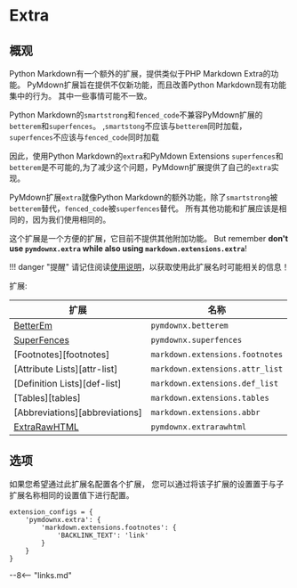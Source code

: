 # Extra

## 概观

Python Markdown有一个额外的扩展，提供类似于PHP Markdown Extra的功能。
PyMdown扩展旨在提供不仅新功能，而且改善Python Markdown现有功能集中的行为。
其中一些事情可能不一致。

Python Markdown的`smartstrong`和`fenced_code`不兼容PyMdown扩展的`betterem`和`superfences`。
,`smartstong`不应该与`betterem`同时加载，`superfences`不应该与`fenced_code`同时加载

因此，使用Python Markdown的`extra`和PyMdown Extensions `superfences`和`betterem`是不可能的,为了减少这个问题，PyMdown扩展提供了自己的`extra`实现。

PyMdown扩展`extra`就像Python Markdown的额外功能，除了`smartstrong`被`betterem`替代，`fenced_code`被`superfences`替代。
所有其他功能和扩展应该是相同的，因为我们使用相同的。

这个扩展是一个方便的扩展，它目前不提供其他附加功能。
But remember **don't use `pymdownx.extra` while also using `markdown.extensions.extra`**!

!!! danger "提醒"
    请记住阅读[使用说明](../usage_notes.md)，以获取使用此扩展名时可能相关的信息！

扩展:

| 扩展                              | 名称                            |
| --------------------------------- | ------------------------------- |
| [BetterEm](./betterem.md)         | `pymdownx.betterem`             |
| [SuperFences](./superfences.md)   | `pymdownx.superfences`          |
| [Footnotes][footnotes]            | `markdown.extensions.footnotes` |
| [Attribute Lists][attr-list]      | `markdown.extensions.attr_list` |
| [Definition Lists][def-list]      | `markdown.extensions.def_list`  |
| [Tables][tables]                  | `markdown.extensions.tables`    |
| [Abbreviations][abbreviations]    | `markdown.extensions.abbr`      |
| [ExtraRawHTML](./extrarawhtml.md) | `pymdownx.extrarawhtml`         |

## 选项

如果您希望通过此扩展名配置各个扩展， 您可以通过将该子扩展的设置置于与子扩展名称相同的设置值下进行配置。

```py3
extension_configs = {
    'pymdownx.extra': {
        'markdown.extensions.footnotes': {
            'BACKLINK_TEXT': 'link'
        }
    }
}
```

--8<-- "links.md"
